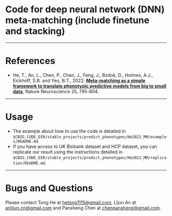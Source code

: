 # Code for deep neural network (DNN) meta-matching (include finetune and stacking)

----

References
==========
+ He, T., An, L., Chen, P., Chen, J., Feng, J., Bzdok, D., Holmes, A.J., Eickhoff, S.B. and Yeo, B.T., 2022. [**Meta-matching as a simple framework to translate phenotypic predictive models from big to small data**](https://doi.org/10.1038/s41593-022-01059-9), Nature Neuroscience 25, 795-804.

----

Usage
==========

- The example about how to use the code is detailed in `$CBIG_CODE_DIR/stable_projects/predict_phenotypes/He2022_MM/examples/README.md`
- If you have access to UK Biobank dataset and HCP dataset, you can replicate our result using the instructions detailed in `$CBIG_CODE_DIR/stable_projects/predict_phenotypes/He2022_MM/replication/README.md`.

----

Bugs and Questions
====
Please contact Tong He at hetong1115@gmail.com, Lijun An at anlijun.cn@gmail.com and Pansheng Chen at chenpansheng@gmail.com.
